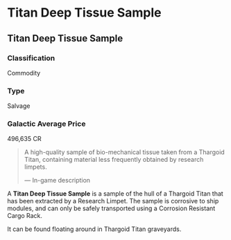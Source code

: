 # Titan Deep Tissue Sample
## Titan Deep Tissue Sample

### Classification

Commodity

### Type

Salvage

### Galactic Average Price

496,635 CR

> 
> 
> A high-quality sample of bio-mechanical tissue taken from a Thargoid Titan, containing material less frequently obtained by research limpets.
> 
> 
> — In-game description
> 

A **Titan Deep Tissue Sample** is a sample of the hull of a Thargoid Titan that has been extracted by a Research Limpet. The sample is corrosive to ship modules, and can only be safely transported using a Corrosion Resistant Cargo Rack. 

It can be found floating around in Thargoid Titan graveyards.